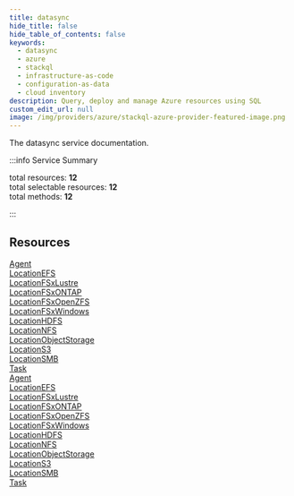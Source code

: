 ```yaml
---
title: datasync
hide_title: false
hide_table_of_contents: false
keywords:
  - datasync
  - azure
  - stackql
  - infrastructure-as-code
  - configuration-as-data
  - cloud inventory
description: Query, deploy and manage Azure resources using SQL
custom_edit_url: null
image: /img/providers/azure/stackql-azure-provider-featured-image.png
---
```


The datasync service documentation.

:::info Service Summary

<div class="row">
<div class="providerDocColumn">
<span>total resources:&nbsp;<b>12</b></span><br />
<span>total selectable resources:&nbsp;<b>12</b></span><br />
<span>total methods:&nbsp;<b>12</b></span><br />
</div>
</div>

:::

## Resources
<div class="row">
<div class="providerDocColumn">
<a href="/providers/azure/datasync/Agent/">Agent</a><br />
<a href="/providers/azure/datasync/LocationEFS/">LocationEFS</a><br />
<a href="/providers/azure/datasync/LocationFSxLustre/">LocationFSxLustre</a><br />
<a href="/providers/azure/datasync/LocationFSxONTAP/">LocationFSxONTAP</a><br />
<a href="/providers/azure/datasync/LocationFSxOpenZFS/">LocationFSxOpenZFS</a><br />
<a href="/providers/azure/datasync/LocationFSxWindows/">LocationFSxWindows</a><br />
<a href="/providers/azure/datasync/LocationHDFS/">LocationHDFS</a><br />
<a href="/providers/azure/datasync/LocationNFS/">LocationNFS</a><br />
<a href="/providers/azure/datasync/LocationObjectStorage/">LocationObjectStorage</a><br />
<a href="/providers/azure/datasync/LocationS3/">LocationS3</a><br />
<a href="/providers/azure/datasync/LocationSMB/">LocationSMB</a><br />
<a href="/providers/azure/datasync/Task/">Task</a>
</div>
<div class="providerDocColumn">
<a href="/providers/azure/datasync/Agent/">Agent</a><br />
<a href="/providers/azure/datasync/LocationEFS/">LocationEFS</a><br />
<a href="/providers/azure/datasync/LocationFSxLustre/">LocationFSxLustre</a><br />
<a href="/providers/azure/datasync/LocationFSxONTAP/">LocationFSxONTAP</a><br />
<a href="/providers/azure/datasync/LocationFSxOpenZFS/">LocationFSxOpenZFS</a><br />
<a href="/providers/azure/datasync/LocationFSxWindows/">LocationFSxWindows</a><br />
<a href="/providers/azure/datasync/LocationHDFS/">LocationHDFS</a><br />
<a href="/providers/azure/datasync/LocationNFS/">LocationNFS</a><br />
<a href="/providers/azure/datasync/LocationObjectStorage/">LocationObjectStorage</a><br />
<a href="/providers/azure/datasync/LocationS3/">LocationS3</a><br />
<a href="/providers/azure/datasync/LocationSMB/">LocationSMB</a><br />
<a href="/providers/azure/datasync/Task/">Task</a>
</div>
</div>